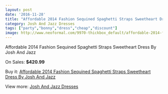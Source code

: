 ```yaml
---
layout: post
date: '2016-11-28'
title: "Affordable 2014 Fashion Sequined Spaghetti Straps Sweetheart Dress By Josh And Jazz"
category: Josh And Jazz Dresses
tags: ["party","bonny","dress","cheap","discount"]
image: http://www.neoformal.com/9970-thickbox_default/affordable-2014-fashion-sequined-spaghetti-straps-sweetheart-dress-by-josh-and-jazz.jpg
---
```

Affordable 2014 Fashion Sequined Spaghetti Straps Sweetheart Dress By Josh And Jazz

On Sales: **$420.99**
<a href="https://www.neoformal.com/en/josh-and-jazz-dresses/3460-affordable-2014-fashion-sequined-spaghetti-straps-sweetheart-dress-by-josh-and-jazz.html"><amp-img layout="responsive" width="600" height="600" src="//www.neoformal.com/9970-thickbox_default/affordable-2014-fashion-sequined-spaghetti-straps-sweetheart-dress-by-josh-and-jazz.jpg" alt="Affordable 2014 Fashion Sequined Spaghetti Straps Sweetheart Dress By Josh And Jazz 0" /></a>
<a href="https://www.neoformal.com/en/josh-and-jazz-dresses/3460-affordable-2014-fashion-sequined-spaghetti-straps-sweetheart-dress-by-josh-and-jazz.html"><amp-img layout="responsive" width="600" height="600" src="//www.neoformal.com/9972-thickbox_default/affordable-2014-fashion-sequined-spaghetti-straps-sweetheart-dress-by-josh-and-jazz.jpg" alt="Affordable 2014 Fashion Sequined Spaghetti Straps Sweetheart Dress By Josh And Jazz 1" /></a>
<a href="https://www.neoformal.com/en/josh-and-jazz-dresses/3460-affordable-2014-fashion-sequined-spaghetti-straps-sweetheart-dress-by-josh-and-jazz.html"><amp-img layout="responsive" width="600" height="600" src="//www.neoformal.com/9971-thickbox_default/affordable-2014-fashion-sequined-spaghetti-straps-sweetheart-dress-by-josh-and-jazz.jpg" alt="Affordable 2014 Fashion Sequined Spaghetti Straps Sweetheart Dress By Josh And Jazz 2" /></a>

Buy it: [Affordable 2014 Fashion Sequined Spaghetti Straps Sweetheart Dress By Josh And Jazz](https://www.neoformal.com/en/josh-and-jazz-dresses/3460-affordable-2014-fashion-sequined-spaghetti-straps-sweetheart-dress-by-josh-and-jazz.html "Affordable 2014 Fashion Sequined Spaghetti Straps Sweetheart Dress By Josh And Jazz")

View more: [Josh And Jazz Dresses](https://www.neoformal.com/en/47-josh-and-jazz-dresses "Josh And Jazz Dresses")